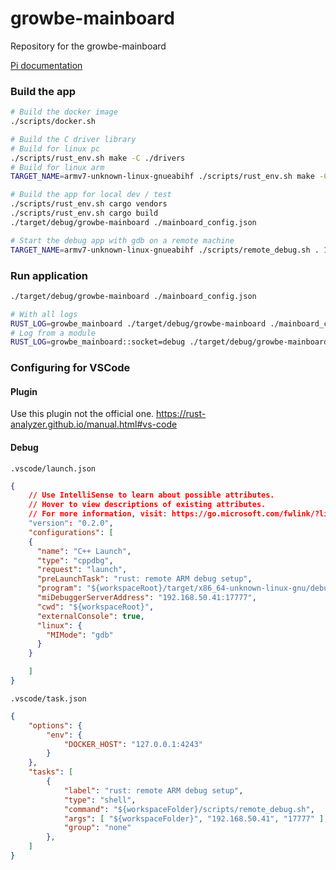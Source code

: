 
# growbe-mainboard

Repository for the growbe-mainboard

[Pi documentation](/docs/pi.md)



### Build the app

```bash
# Build the docker image
./scripts/docker.sh

# Build the C driver library
# Build for linux pc
./scripts/rust_env.sh make -C ./drivers
# Build for linux arm
TARGET_NAME=armv7-unknown-linux-gnueabihf ./scripts/rust_env.sh make -C ./drivers

# Build the app for local dev / test
./scripts/rust_env.sh cargo vendors
./scripts/rust_env.sh cargo build 
./target/debug/growbe-mainboard ./mainboard_config.json

# Start the debug app with gdb on a remote machine
TARGET_NAME=armv7-unknown-linux-gnueabihf ./scripts/remote_debug.sh . 192.168.50.41 17777
```


### Run application

```bash
./target/debug/growbe-mainboard ./mainboard_config.json

# With all logs
RUST_LOG=growbe_mainboard ./target/debug/growbe-mainboard ./mainboard_config.json
# Log from a module
RUST_LOG=growbe_mainboard::socket=debug ./target/debug/growbe-mainboard ./mainboard_config.json
```

### Configuring for VSCode

#### Plugin 

Use this plugin not the official one. https://rust-analyzer.github.io/manual.html#vs-code

#### Debug

`.vscode/launch.json`
```json
{
	// Use IntelliSense to learn about possible attributes.
	// Hover to view descriptions of existing attributes.
	// For more information, visit: https://go.microsoft.com/fwlink/?linkid=830387
	"version": "0.2.0",
	"configurations": [
  	{
      "name": "C++ Launch",
      "type": "cppdbg",
      "request": "launch",
	  "preLaunchTask": "rust: remote ARM debug setup",
      "program": "${workspaceRoot}/target/x86_64-unknown-linux-gnu/debug/growbe-mainboard",
      "miDebuggerServerAddress": "192.168.50.41:17777",
      "cwd": "${workspaceRoot}",
      "externalConsole": true,
      "linux": {
        "MIMode": "gdb"
      }
    }

	]
}
```

`.vscode/task.json`
```json
{
	"options": {
		"env": {
			"DOCKER_HOST": "127.0.0.1:4243"
		}
	},
    "tasks": [
        {
            "label": "rust: remote ARM debug setup",
            "type": "shell",
            "command": "${workspaceFolder}/scripts/remote_debug.sh",
            "args": [ "${workspaceFolder}", "192.168.50.41", "17777" ],
            "group": "none"
        },
    ]
}
```